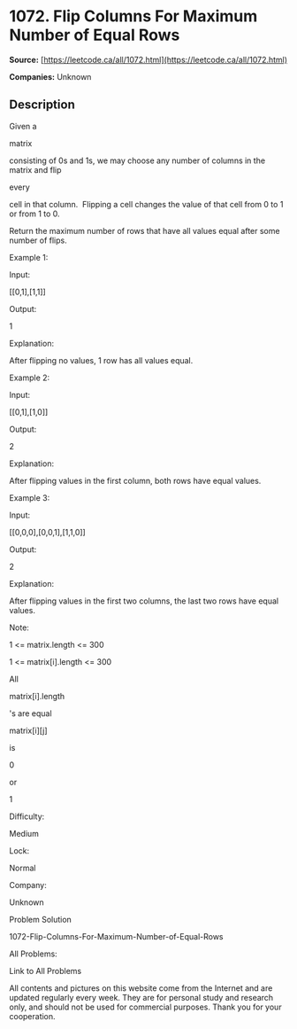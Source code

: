 # 1072. Flip Columns For Maximum Number of Equal Rows

**Source:** [https://leetcode.ca/all/1072.html](https://leetcode.ca/all/1072.html)

**Companies:** Unknown

## Description

Given a

matrix

consisting of 0s and 1s, we may choose any number of columns in
        the matrix and flip

every

cell in that column.  Flipping a cell
        changes the value of that cell from 0 to 1 or from 1 to 0.

Return the maximum number of rows that have all values equal after some number of flips.

Example 1:

Input:

[[0,1],[1,1]]

Output:

1

Explanation:

After flipping no values, 1 row has all values equal.

Example 2:

Input:

[[0,1],[1,0]]

Output:

2

Explanation:

After flipping values in the first column, both rows have equal values.

Example 3:

Input:

[[0,0,0],[0,0,1],[1,1,0]]

Output:

2

Explanation:

After flipping values in the first two columns, the last two rows have equal values.

Note:

1 <= matrix.length <= 300

1 <= matrix[i].length <= 300

All

matrix[i].length

's are equal

matrix[i][j]

is

0

or

1

Difficulty:

Medium

Lock:

Normal

Company:

Unknown

Problem Solution

1072-Flip-Columns-For-Maximum-Number-of-Equal-Rows

All Problems:

Link to All Problems

All contents and pictures on this website come from the Internet and are updated regularly every week. They are for personal study and research only, and should not be used for commercial purposes. Thank you for your cooperation.

